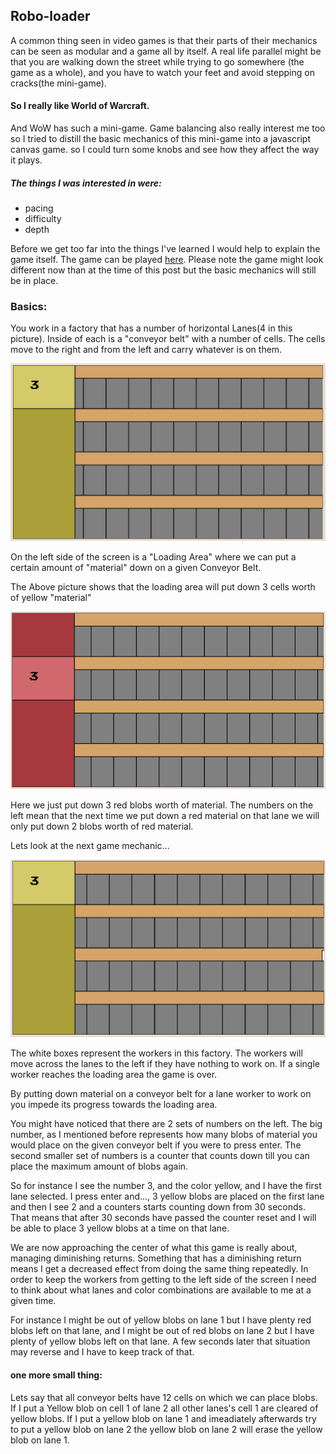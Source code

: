 ## Robo-loader

A common thing seen in video games is that their parts of their mechanics can be seen as modular and a game all by itself.
A real life parallel might be that you are walking down the street while trying to go somewhere (the game as a whole), and
you have to watch your feet and avoid stepping on cracks(the mini-game).

#### So I really like World of Warcraft.
And WoW has such a mini-game.
Game balancing also really interest me too
so I tried to distill the basic mechanics of this mini-game into a javascript canvas game. so I could turn some knobs and see how they affect the way it plays.

##### The things I was interested in were:
* pacing
* difficulty
* depth

Before we get too far into the things I've learned I would help to explain the game itself. The game can be played [here](/robo-loader). Please note the game might look different now than at the time of this post but the basic mechanics will still be in place.

### Basics:
You work in a factory that has a number of horizontal Lanes(4 in this picture). Inside of each is a "conveyor belt" with a number of cells. The cells move to the right and from the left and carry whatever is on them.

![basic game](basic-game.gif)

On the left side of the screen is a "Loading Area" where we can put a certain amount of "material" down on a given Conveyor Belt.

The Above picture shows that the loading area will put down 3 cells worth of yellow "material"

![red 3](red-3-game.gif)

 Here we just put down 3 red blobs worth of material. The numbers on the left mean that the next time we put down a red material on that lane we will only put down 2 blobs worth of red material.

 Lets look at the next game mechanic...

 ![workers intro](workers-intro-game.gif)

 The white boxes represent the workers in this factory. The workers will move across the lanes to the left if they have nothing to work on. If a single worker reaches the loading area the game is over.


 By putting down material on a conveyor belt for a lane worker to work on you impede its progress towards the loading area.

You might have noticed that there are 2 sets of numbers on the left. The big number, as I mentioned before represents how many blobs of material you would place on the given conveyor belt if you were to press enter. The second smaller set of numbers is a counter that counts down till you can place the maximum amount of blobs again.

So for instance I see the number 3, and the color yellow, and I have the first lane selected. I press enter and..., 3 yellow blobs are placed on the first lane and then I see 2 and a counters starts counting down from 30 seconds. That means that after 30 seconds have passed the counter reset and I will be able to place 3 yellow blobs at a time on that lane.

We are now approaching the center of what this game is really about, managing diminishing returns. Something that has a diminishing return means I get a decreased effect from doing the same thing repeatedly. In order to keep the workers from getting to the left side of the screen I need to think about what lanes and color combinations are available to me at a given time.

For instance I might be out of yellow blobs on lane 1 but I have plenty red blobs left on that lane, and I might be out of red blobs on lane 2 but I have plenty of yellow blobs left on that lane. A few seconds later that situation may reverse and I have to keep track of that.

#### one more small thing:

Lets say that all conveyor belts have 12 cells on which we can place blobs. If I put a Yellow blob on cell 1 of lane 2 all other lanes's cell 1 are cleared of yellow blobs. If I put a yellow blob on lane 1 and imeadiately afterwards try to put a yellow blob on lane 2 the yellow blob on lane 2 will erase the yellow blob on lane 1.
